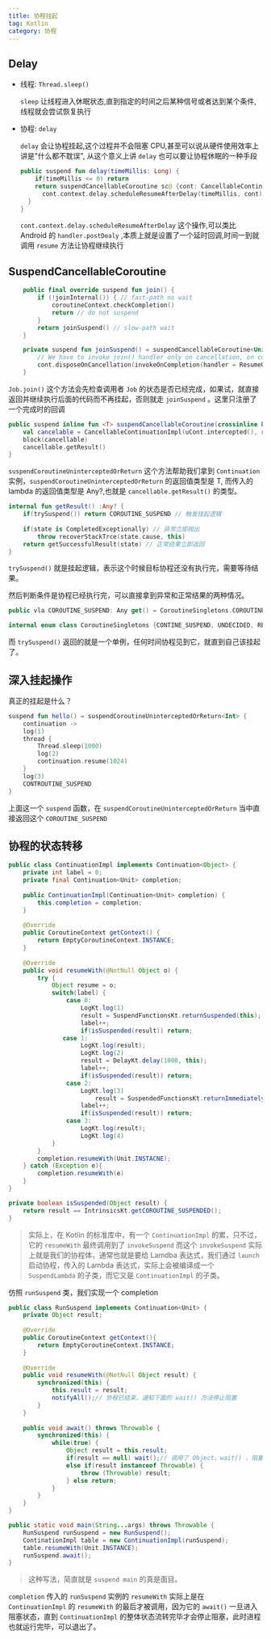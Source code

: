 ```yaml
---
title: 协程挂起
tag: Kotlin
category: 协程
---
```




## Delay

* 线程: `Thread.sleep()`

  `sleep` 让线程进入休眠状态,直到指定的时间之后某种信号或者达到某个条件,线程就会尝试恢复执行

* 协程: `delay` <!-- more -->

  `delay` 会让协程挂起,这个过程并不会阻塞 CPU,甚至可以说从硬件使用效率上讲是"什么都不耽误", 从这个意义上讲 `delay` 也可以要让协程休眠的一种手段

  ```kotlin
  public suspend fun delay(timeMillis: Long) {
      if(timeMillis <= 0) return
      return suspendCancellableCoroutine sc@ {cont: CancellableContinuation<Unit> -> 
      	cont.context.delay.scheduleResumeAfterDelay(timeMillis, cont)
  	}
  }
  ```

   `cont.context.delay.scheduleResumeAfterDelay` 这个操作,可以类比 Android 的 `handler.postDealy` ,本质上就是设置了一个延时回调,时间一到就调用 `resume` 方法让协程继续执行

  

  



## SuspendCancellableCoroutine

```kotlin
    public final override suspend fun join() {
        if (!joinInternal()) { // fast-path no wait
            coroutineContext.checkCompletion()
            return // do not suspend
        }
        return joinSuspend() // slow-path wait
    }

    private suspend fun joinSuspend() = suspendCancellableCoroutine<Unit> { cont ->
        // We have to invoke join() handler only on cancellation, on completion we will be resumed regularly without handlers
        cont.disposeOnCancellation(invokeOnCompletion(handler = ResumeOnCompletion(this, cont).asHandler))
    }
```

`Job.join()` 这个方法会先检查调用者 `Job` 的状态是否已经完成，如果试，就直接返回并继续执行后面的代码而不再挂起，否则就走 `joinSuspend` 。这里只注册了一个完成时的回调



```kotlin
public suspend inline fun <T> suspendCancellableCoroutine(crossinline block: (CancellableContinuation<T>)-> Unit):T = suspendCoroutineUninterceptedOrReturn{ uCont->
    val cancelable = CancellableContinuationImpl(uCont.intercepted(), resumeMode = MODE_CANCELLABLE)
    block(cancellable)
    cancellable.getResult()
}
```

`suspendCoroutineUninterceptedOrReturn` 这个方法帮助我们拿到 `Continuation` 实例，`suspendCoroutineUninterceptedOrReturn` 的返回值类型是 T, 而传入的 lambda  的返回值类型是 Any?,也就是 `cancellable.getResult()` 的类型。

```kotlin
internal fun getResult() :Any? {
    if(trySuspend()) return COROUTINE_SUSPEND // 触发挂起逻辑
    
    if(state is CompletedExceptionally) // 异常立即抛出
    	throw recoverStackTrce(state.cause, this)
    return getSuccessfulResult(state) // 正常结果立即返回
}
```

`trySuspend()` 就是挂起逻辑，表示这个时候目标协程还没有执行完，需要等待结果。

然后判断条件是协程已经执行完，可以直接拿到异常和正常结果的两种情况。

```kotlin
public vla COROUTINE_SUSPEND: Any get() = CoroutineSingletons.COROUTINE_SUSPEND

internal enum class CoroutineSingletons {CONTINE_SUSPEND, UNDECIDED, RESUMED}
```

而 `trySuspend()` 返回的就是一个单例，任何时间协程见到它，就直到自己该挂起了。

## 深入挂起操作

真正的挂起是什么？

```kotlin
suspend fun hello() = suspendCoroutineUninterceptedOrReturn<Int> {
    continuation ->
    log(1)
    thread {
        Thread.sleep(1000)
        log(2)
        continuation.resume(1024)
    }
    log(3)
    CONTROUTINE_SUSPEND
}
```

上面这一个 `suspend` 函数，在 `suspendCoroutineUninterceptedOrReturn` 当中直接返回这个 `COROUTINE_SUSPEND`

## 协程的状态转移

```java
public class ContinuationImpl implements Continuation<Object> {
    private int label = 0;
    private final Continuation<Unit> completion;
    
    public ContinuationImpl(Continuation<Unit> completion) {
        this.completion = completion;
    }
    
    @Override
    public CoroutineContext getContext() {
        return EmptyCoroutineContext.INSTANCE;
    }
    
    @Override
    public void resumeWith(@NotNull Object o) {
        try {
            Object resume = o;
            switch(label) {
                case 0: 
                    LogKt.log(1)
                    result = SuspendFunctionsKt.returnSuspended(this);
                    label++;
                    if(isSuspended(result)) return;
			   case 1:
                    LogKt.log(result);
                    LogKt.log(2)
                    result = DelayKt.delay(1000, this);
                    label++;
                    if(isSuspended(result)) return;
                case 2:
                    LogKt.log(3)
                        result = SuspendedFunctionsKt.returnImmediately(this);
                    label++;
                    if(isSuspended(result)) return;
                case 3:
                    LogKt.log(result);
                    LogKt.log(4)
            }
        }
        completion.resumeWith(Unit.INSTACNE);
    } catch (Exception e){
        completion.resumeWith(e)
    }
}

private boolean isSuspended(Object result) {
    return result == IntrinsicsKt.getCOROUTINE_SUSPENDED();
}
```

> 实际上，在 Kotlin 的标准库中，有一个 `ContinuationImpl` 的累，只不过，它的 `resumeWith` 最终调用到了 `invokeSuspend` 而这个 `invokeSuspend` 实际上就是我们的协程体，通常也就是要给 Lamdba 表达式，我们通过 `launch` 启动协程，传入的 Lambda 表达式，实际上会被编译成一个 `SuspendLambda`  的子类，而它又是 `ContinuationImpl` 的子类。

仿照 `runSuspend` 类，我们实现一个 completion 

```java
public class RunSuspend implements Continuation<Unit> {
    private Object result;
    
    @Override
    public CoroutineContext getContext(){
        return EmptyCoroutineContext.INSTANCE;
    }
    
    @Override
    public void resumeWith(@NotNull Object result) {
        synchronized(this) {
            this.result = result;
            notifyAll();// 协程已结束，通知下面的 wait() 方法停止阻塞
        }
    }
    
    public void await() throws Throwable {
        synchronized(this) {
            while(true) {
                Object result = this.result;
                if(result == null) wait();// 调用了 Object。wait() ，阻塞当前线程，在 notify 或者 notifyAll 调用时返回
                else if(result instanceof Throwable) {
                    throw (Throwable) result;
                } else return;
            }
        }
    }
}
```

```java
public static void main(String...args) throws Throwable {
    RunSuspend runSuspend = new RunSuspend();
    ContinationImpl table = new ContinuationImpl(runSuspend);
    table.resumeWith(Unit.INSTANCE);
    runSuspend.await();
}
```

> 这种写法，简直就是 `suspend main` 的真是面目。

`completion` 传入的 `runSuspend` 实例的 `resumeWith` 实际上是在 `ContinuationImpl` 的 `resumeWith` 的最后才被调用，因为它的 `await()` 一旦进入阻塞状态，直到 `ContinuationImpl` 的整体状态流转完毕才会停止阻塞，此时进程也就运行完毕，可以退出了。